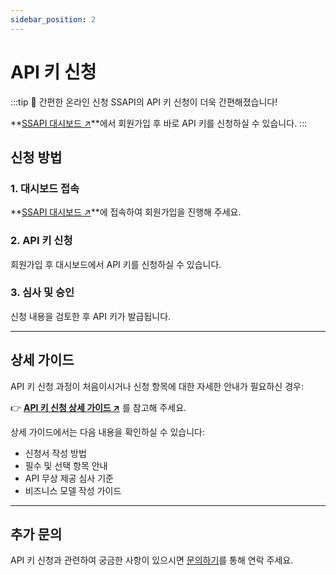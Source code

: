 ```yaml
---
sidebar_position: 2
---
```


# API 키 신청

:::tip 🚀 간편한 온라인 신청
SSAPI의 API 키 신청이 더욱 간편해졌습니다!

**[SSAPI 대시보드 ↗](http://dashboard.ssapi.kr/)**에서 회원가입 후 바로 API 키를 신청하실 수 있습니다.
:::

## 신청 방법

### 1. 대시보드 접속

**[SSAPI 대시보드 ↗](http://dashboard.ssapi.kr/)**에 접속하여 회원가입을 진행해 주세요.

### 2. API 키 신청

회원가입 후 대시보드에서 API 키를 신청하실 수 있습니다.

### 3. 심사 및 승인

신청 내용을 검토한 후 API 키가 발급됩니다.

---

## 상세 가이드

API 키 신청 과정이 처음이시거나 신청 항목에 대한 자세한 안내가 필요하신 경우:

👉 **[API 키 신청 상세 가이드 ↗](http://dashboard.ssapi.kr/guide)** 를 참고해 주세요.

상세 가이드에서는 다음 내용을 확인하실 수 있습니다:
- 신청서 작성 방법
- 필수 및 선택 항목 안내
- API 무상 제공 심사 기준
- 비즈니스 모델 작성 가이드

---

## 추가 문의

API 키 신청과 관련하여 궁금한 사항이 있으시면 [문의하기](/docs/contact)를 통해 연락 주세요.
